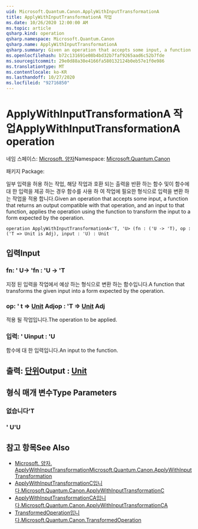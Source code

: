 ```yaml
---
uid: Microsoft.Quantum.Canon.ApplyWithInputTransformationA
title: ApplyWithInputTransformationA 작업
ms.date: 10/26/2020 12:00:00 AM
ms.topic: article
qsharp.kind: operation
qsharp.namespace: Microsoft.Quantum.Canon
qsharp.name: ApplyWithInputTransformationA
qsharp.summary: Given an operation that accepts some input, a function that returns an output compatible with that operation, and an input to that function, applies the operation using the function to transform the input to a form expected by the operation.
ms.openlocfilehash: b72c131691e08b4bd32b7faf9265aad6c52b7fde
ms.sourcegitcommit: 29e0d88a30e4166fa580132124b0eb57e1f0e986
ms.translationtype: MT
ms.contentlocale: ko-KR
ms.lasthandoff: 10/27/2020
ms.locfileid: "92716850"
---
```

# <a name="applywithinputtransformationa-operation"></a><span data-ttu-id="55a8b-102">ApplyWithInputTransformationA 작업</span><span class="sxs-lookup"><span data-stu-id="55a8b-102">ApplyWithInputTransformationA operation</span></span>

<span data-ttu-id="55a8b-103">네임 스페이스: [Microsoft. 양자](xref:Microsoft.Quantum.Canon)</span><span class="sxs-lookup"><span data-stu-id="55a8b-103">Namespace: [Microsoft.Quantum.Canon](xref:Microsoft.Quantum.Canon)</span></span>

<span data-ttu-id="55a8b-104">패키지 [](https://nuget.org/packages/)</span><span class="sxs-lookup"><span data-stu-id="55a8b-104">Package: [](https://nuget.org/packages/)</span></span>


<span data-ttu-id="55a8b-105">일부 입력을 허용 하는 작업, 해당 작업과 호환 되는 출력을 반환 하는 함수 및이 함수에 대 한 입력을 제공 하는 경우 함수를 사용 하 여 작업에 필요한 형식으로 입력을 변환 하는 작업을 적용 합니다.</span><span class="sxs-lookup"><span data-stu-id="55a8b-105">Given an operation that accepts some input, a function that returns an output compatible with that operation, and an input to that function, applies the operation using the function to transform the input to a form expected by the operation.</span></span>

```qsharp
operation ApplyWithInputTransformationA<'T, 'U> (fn : ('U -> 'T), op : ('T => Unit is Adj), input : 'U) : Unit
```


## <a name="input"></a><span data-ttu-id="55a8b-106">입력</span><span class="sxs-lookup"><span data-stu-id="55a8b-106">Input</span></span>

### <a name="fn--u---t"></a><span data-ttu-id="55a8b-107">fn: ' U-> '</span><span class="sxs-lookup"><span data-stu-id="55a8b-107">fn : 'U -> 'T</span></span>

<span data-ttu-id="55a8b-108">지정 된 입력을 작업에서 예상 하는 형식으로 변환 하는 함수입니다.</span><span class="sxs-lookup"><span data-stu-id="55a8b-108">A function that transforms the given input into a form expected by the operation.</span></span>


### <a name="op--t--unit-adj"></a><span data-ttu-id="55a8b-109">op: ' t => [Unit](xref:microsoft.quantum.lang-ref.unit) Adj</span><span class="sxs-lookup"><span data-stu-id="55a8b-109">op : 'T => [Unit](xref:microsoft.quantum.lang-ref.unit) Adj</span></span>

<span data-ttu-id="55a8b-110">적용 될 작업입니다.</span><span class="sxs-lookup"><span data-stu-id="55a8b-110">The operation to be applied.</span></span>


### <a name="input--u"></a><span data-ttu-id="55a8b-111">입력: ' U</span><span class="sxs-lookup"><span data-stu-id="55a8b-111">input : 'U</span></span>

<span data-ttu-id="55a8b-112">함수에 대 한 입력입니다.</span><span class="sxs-lookup"><span data-stu-id="55a8b-112">An input to the function.</span></span>



## <a name="output--unit"></a><span data-ttu-id="55a8b-113">출력: [단위](xref:microsoft.quantum.lang-ref.unit)</span><span class="sxs-lookup"><span data-stu-id="55a8b-113">Output : [Unit](xref:microsoft.quantum.lang-ref.unit)</span></span>



## <a name="type-parameters"></a><span data-ttu-id="55a8b-114">형식 매개 변수</span><span class="sxs-lookup"><span data-stu-id="55a8b-114">Type Parameters</span></span>

### <a name="t"></a><span data-ttu-id="55a8b-115">없습니다</span><span class="sxs-lookup"><span data-stu-id="55a8b-115">'T</span></span>


### <a name="u"></a><span data-ttu-id="55a8b-116">' U</span><span class="sxs-lookup"><span data-stu-id="55a8b-116">'U</span></span>



## <a name="see-also"></a><span data-ttu-id="55a8b-117">참고 항목</span><span class="sxs-lookup"><span data-stu-id="55a8b-117">See Also</span></span>

- [<span data-ttu-id="55a8b-118">Microsoft. 양자. ApplyWithInputTransformation</span><span class="sxs-lookup"><span data-stu-id="55a8b-118">Microsoft.Quantum.Canon.ApplyWithInputTransformation</span></span>](xref:Microsoft.Quantum.Canon.ApplyWithInputTransformation)
- [<span data-ttu-id="55a8b-119">ApplyWithInputTransformationC입니다.</span><span class="sxs-lookup"><span data-stu-id="55a8b-119">Microsoft.Quantum.Canon.ApplyWithInputTransformationC</span></span>](xref:Microsoft.Quantum.Canon.ApplyWithInputTransformationC)
- [<span data-ttu-id="55a8b-120">ApplyWithInputTransformationCA입니다.</span><span class="sxs-lookup"><span data-stu-id="55a8b-120">Microsoft.Quantum.Canon.ApplyWithInputTransformationCA</span></span>](xref:Microsoft.Quantum.Canon.ApplyWithInputTransformationCA)
- [<span data-ttu-id="55a8b-121">TransformedOperation입니다.</span><span class="sxs-lookup"><span data-stu-id="55a8b-121">Microsoft.Quantum.Canon.TransformedOperation</span></span>](xref:Microsoft.Quantum.Canon.TransformedOperation)